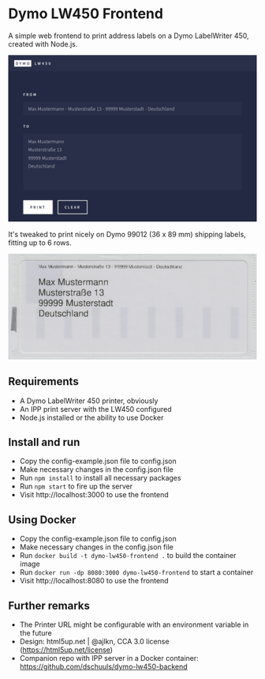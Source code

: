 # Dymo LW450 Frontend  
A simple web frontend to print address labels on a Dymo LabelWriter 450, created with Node.js.

![](screenshot.png)

It's tweaked to print nicely on Dymo 99012 (36 x 89 mm) shipping labels, fitting up to 6 rows.

![](photograph.png)

## Requirements
- A Dymo LabelWriter 450 printer, obviously
- An IPP print server with the LW450 configured
- Node.js installed or the ability to use Docker  

## Install and run
- Copy the config-example.json file to config.json
- Make necessary changes in the config.json file
- Run `npm install` to install all necessary packages
- Run `npm start` to fire up the server
- Visit http://localhost:3000 to use the frontend

## Using Docker
- Copy the config-example.json file to config.json
- Make necessary changes in the config.json file
- Run `docker build -t dymo-lw450-frontend .` to build the container image
- Run `docker run -dp 8080:3000 dymo-lw450-frontend` to start a container
- Visit http://localhost:8080 to use the frontend

## Further remarks
- The Printer URL might be configurable with an environment variable in the future
- Design: html5up.net | @ajlkn, CCA 3.0 license (https://html5up.net/license)
- Companion repo with IPP server in a Docker container: https://github.com/dschuuls/dymo-lw450-backend
